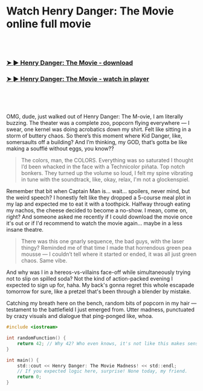<h1>Watch Henry Danger: The Movie online full movie</h1>


<br><br>

<h3><a href="https://Johns-itobsisga1970.github.io/amygwfekae/">➤ ► Henry Danger: The Movie - download</a></h3> 
<h3><a href="https://Johns-itobsisga1970.github.io/amygwfekae/">➤ ► Henry Danger: The Movie - watch in player</a></h3>


<br><br><br>


OMG, dude, just walked out of Henry Danger: The M-ovie, I am literally buzzing. The theater was a complete zoo, popcorn flying everywhere — I swear, one kernel was doing acrobatics down my shirt. Felt like sitting in a storm of buttery chaos. So there’s this moment where Kid Danger, like, somersaults off a building? And I’m thinking, my GOD, that’s gotta be like making a soufflé without eggs, you know??

> The colors, man, the COLORS. Everything was so saturated I thought I’d been whacked in the face with a Technicolor piñata. Top notch bonkers. They turned up the volume so loud, I felt my spine vibrating in tune with the soundtrack, like, okay, relax, I'm not a glockenspiel.

Remember that bit when Captain Man is… wait… spoilers, never mind, but the weird speech? I honestly felt like they dropped a 5-course meal plot in my lap and expected me to eat it with a toothpick. Halfway through eating my nachos, the cheese decided to become a no-show. I mean, come on, right? And someone asked me recently if I could download the movie once it's out or if I'd recommend to watch the movie again… maybe in a less insane theatre.

> There was this one gnarly sequence, the bad guys, with the laser thingy? Reminded me of that time I made that horrendous green pea mousse — I couldn’t tell where it started or ended, it was all just green chaos. Same vibe. 

And why was I in a hereos-vs-villains face-off while simultaneously trying not to slip on spilled soda? Not the kind of action-packed evening I expected to sign up for, haha. My back's gonna regret this whole escapade tomorrow for sure, like a pretzel that's been through a blender by mistake.

Catching my breath here on the bench, random bits of popcorn in my hair — testament to the battlefield I just emerged from. Utter madness, punctuated by crazy visuals and dialogue that ping-ponged like, whoa.

```c
#include <iostream>

int randomFunction() {
    return 42; // Why 42? Who even knows, it's not like this makes sense here
}

int main() {
    std::cout << Henry Danger: The Movie Madness! << std::endl;
    // If you expected logic here, surprise! None today, my friend.
    return 0;
}
```
